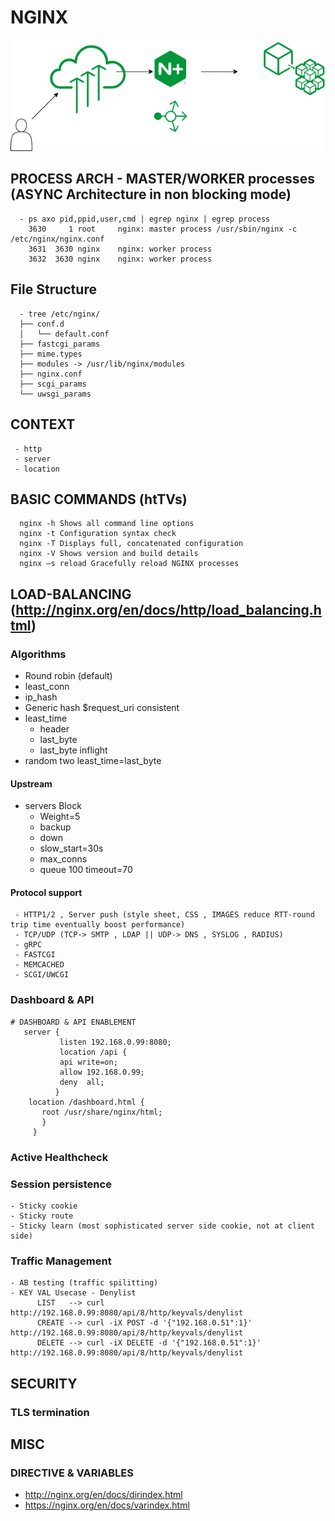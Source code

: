 # NGINX
 

![Image of Nginx](https://github.com/learnbyseven/NGINX/blob/master/Untitled%20Diagram.png)

## PROCESS ARCH - MASTER/WORKER processes (ASYNC Architecture in non blocking mode)

      - ps axo pid,ppid,user,cmd | egrep nginx | egrep process
        3630     1 root     nginx: master process /usr/sbin/nginx -c /etc/nginx/nginx.conf
        3631  3630 nginx    nginx: worker process
        3632  3630 nginx    nginx: worker process

## File Structure 
      - tree /etc/nginx/ 
      ├── conf.d
      │   └── default.conf
      ├── fastcgi_params
      ├── mime.types
      ├── modules -> /usr/lib/nginx/modules
      ├── nginx.conf
      ├── scgi_params
      └── uwsgi_params

## CONTEXT 
     - http 
     - server
     - location
## BASIC COMMANDS (htTVs)
      nginx -h Shows all command line options
      nginx -t Configuration syntax check
      nginx -T Displays full, concatenated configuration
      nginx -V Shows version and build details
      nginx –s reload Gracefully reload NGINX processes

   

## LOAD-BALANCING (http://nginx.org/en/docs/http/load_balancing.html)
### Algorithms 
- Round robin (default) 
- least_conn
- ip_hash
- Generic hash $request_uri consistent
- least_time 
  - header
  - last_byte
  - last_byte inflight
- random two least_time=last_byte

#### Upstream 
- servers Block 
  - Weight=5 
  - backup
  - down
  - slow_start=30s
  - max_conns
  - queue 100 timeout=70

#### Protocol support
     - HTTP1/2 , Server push (style sheet, CSS , IMAGES reduce RTT-round trip time eventually boost performance) 
     - TCP/UDP (TCP-> SMTP , LDAP || UDP-> DNS , SYSLOG , RADIUS) 
     - gRPC
     - FASTCGI
     - MEMCACHED
     - SCGI/UWCGI

### Dashboard & API
    # DASHBOARD & API ENABLEMENT
       server { 
               listen 192.168.0.99:8080;
               location /api {
               api write=on;
               allow 192.168.0.99;
               deny  all;
              } 
        location /dashboard.html {
           root /usr/share/nginx/html;
           }
         }

### Active Healthcheck 

### Session persistence 
    - Sticky cookie
    - Sticky route
    - Sticky learn (most sophisticated server side cookie, not at client side) 



### Traffic Management 
    - AB testing (traffic spilitting)
    - KEY VAL Usecase - Denylist
          LIST   --> curl http://192.168.0.99:8080/api/8/http/keyvals/denylist
          CREATE --> curl -iX POST -d '{"192.168.0.51":1}' http://192.168.0.99:8080/api/8/http/keyvals/denylist
          DELETE --> curl -iX DELETE -d '{"192.168.0.51":1}' http://192.168.0.99:8080/api/8/http/keyvals/denylist

## SECURITY 

### TLS termination 

##

## MISC
### DIRECTIVE & VARIABLES
   - http://nginx.org/en/docs/dirindex.html
   - https://nginx.org/en/docs/varindex.html
